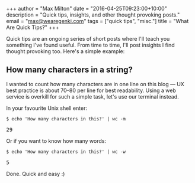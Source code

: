 +++
author      = "Max Milton"
date        = "2016-04-25T09:23:00+10:00"
description = "Quick tips, insights, and other thought provoking posts."
email       = "max@wearegenki.com"
tags        = ["quick tips", "misc."]
title       = "What Are Quick Tips?"
+++

Quick tips are an ongoing series of short posts where I'll teach you something I've found useful. From time to time, I'll post insights I find thought provoking too. Here's a simple example<!--more-->:

## How many characters in a string?

I wanted to count how many characters are in one line on this blog &mdash; UX best practice is about 70&ndash;80 per line for best readability. Using a web service is overkill for such a simple task, let's use our terminal instead.

In your favourite Unix shell enter:

`$ echo 'How many characters in this?' | wc -m`

<samp>29</samp>

Or if you want to know how many words:

`$ echo 'How many characters in this?' | wc -w`

<samp>5</samp>

Done. Quick and easy :)
